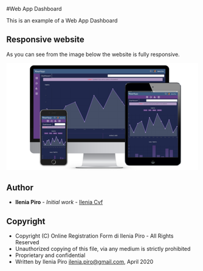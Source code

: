 #Web App Dashboard

This is an example of a Web App Dashboard

## Responsive website

As you can see from the image below the website is fully responsive.

![Online Registration Form](https://github.com/ileniapiro/web_app_dashboard/raw/master/Dashboard-portfolio.png)

## Author

* **Ilenia Piro** - *Initial work* - [Ilenia Cvf](https://github.com/ileniapiro)

## Copyright

* Copyright (C) Online Registration Form di Ilenia Piro - All Rights Reserved
* Unauthorized copying of this file, via any medium is strictly prohibited
* Proprietary and confidential
* Written by Ilenia Piro <ilenia.piro@gmail.com>, April 2020
